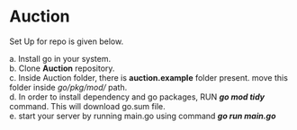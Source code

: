 # Auction
Set Up for repo is given below.<br>

a. Install go in your system.<br>
b. Clone **Auction** repository.<br>
c. Inside Auction folder, there is **auction.example** folder present. move this folder inside _go/pkg/mod/_ path. <br>
d. In order to install dependency and go packages, RUN _**go mod tidy**_ command. This will download go.sum file. <br>
e. start your server by running main.go using command _**go run main.go**_ <br>
